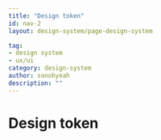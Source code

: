 ```yaml
---
title: "Design token"
id: nav-2
layout: design-system/page-design-system

tag:
- design system
- ux/ui
category: design-system
author: sonohyeah
description: ""
---
```


# Design token